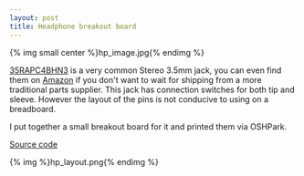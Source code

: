 ```yaml
---
layout: post
title: Headphone breakout board
---
```


{% img small center %}hp_image.jpg{% endimg %}

[35RAPC4BHN3](/resources#35RAPC4BHN3) is a very common Stereo 3.5mm jack, you can even find them on [Amazon](https://www.amazon.com/gp/product/B07XX9ZPZM) if you don't want to wait for shipping from a more traditional parts supplier. This jack has connection switches for both tip and sleeve. However the layout of the pins is not conducive to using on a breadboard.

I put together a small breakout board for it and printed them via OSHPark.

[Source code](https://github.com/rabidaudio/synthesizer/tree/master/hp_breakout)

{% img %}hp_layout.png{% endimg %}

